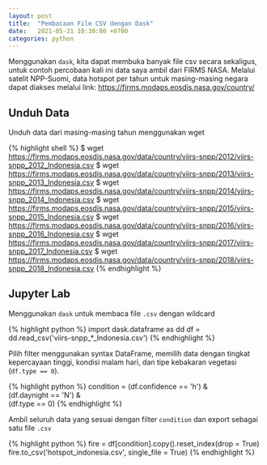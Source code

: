 ```yaml
---
layout: post
title:  "Pembacaan File CSV dengan Dask"
date:   2021-05-31 10:30:00 +0700
categories: python
---
```


Menggunakan `dask`, kita dapat membuka banyak file csv secara sekaligus, untuk contoh percobaan kali ini data saya ambil dari FIRMS NASA. Melalui satelit NPP-Suomi, data hotspot per tahun untuk masing-masing negara dapat diakses melalui link:
https://firms.modaps.eosdis.nasa.gov/country/

## Unduh Data

Unduh data dari masing-masing tahun menggunakan wget

{% highlight shell %}
$ wget https://firms.modaps.eosdis.nasa.gov/data/country/viirs-snpp/2012/viirs-snpp_2012_Indonesia.csv
$ wget https://firms.modaps.eosdis.nasa.gov/data/country/viirs-snpp/2013/viirs-snpp_2013_Indonesia.csv
$ wget https://firms.modaps.eosdis.nasa.gov/data/country/viirs-snpp/2014/viirs-snpp_2014_Indonesia.csv
$ wget https://firms.modaps.eosdis.nasa.gov/data/country/viirs-snpp/2015/viirs-snpp_2015_Indonesia.csv
$ wget https://firms.modaps.eosdis.nasa.gov/data/country/viirs-snpp/2016/viirs-snpp_2016_Indonesia.csv
$ wget https://firms.modaps.eosdis.nasa.gov/data/country/viirs-snpp/2017/viirs-snpp_2017_Indonesia.csv
$ wget https://firms.modaps.eosdis.nasa.gov/data/country/viirs-snpp/2018/viirs-snpp_2018_Indonesia.csv
{% endhighlight %}

## Jupyter Lab

Menggunakan `dask` untuk membaca file `.csv` dengan wildcard

{% highlight python %}
import dask.dataframe as dd
df = dd.read_csv('viirs-snpp_*_Indonesia.csv')
{% endhighlight %}

Pilih filter menggunakan syntax DataFrame, memilih data dengan tingkat kepercayaan tinggi, kondisi malam hari, dan tipe kebakaran vegetasi (`df.type == 0`).

{% highlight python %}
condition = (df.confidence == 'h') & \
    (df.daynight == 'N') & \
    (df.type == 0)
{% endhighlight %}

Ambil seluruh data yang sesuai dengan filter `condition` dan export sebagai satu file `.csv`

{% highlight python %}
fire = df[condition].copy().reset_index(drop = True)
fire.to_csv('hotspot_indonesia.csv', single_file = True)
{% endhighlight %}
